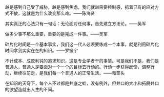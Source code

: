 



越是感到自己受了威胁，越是感到焦虑，我们就越需要控制感，抓着已有的应对方式不放，这就是为什么改变那么难。——陈海贤

其实真正的心法只有一句话：无论面对任何事，首先建立方法论。——吴军

做多少事不那么重要，重要的是完成一件事。——吴军

碎片化时间是一个基本事实，我们这一代人必须要练成一个本事，就是利用碎片化时间拿到实实在在的知识。——罗振宇

不计成本、成败利钝的追求知识，这是专业学者干的事情。可是我们不是，我们是普通人，普通人是要面对一个一个的目标去行动的。行动一步获得反馈，调整行动，继续往前走，是我们每一个普通人的正常生活。——和菜头

在知识的天穹下，每个人不过都是井底之蛙，没有例外，但井口的大小和拓展井口的欲望造就出人生的不同。
